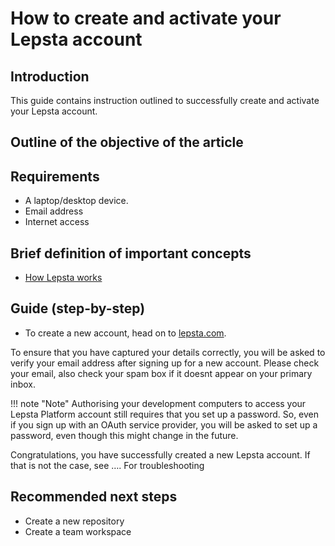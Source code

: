 # How to create and activate your Lepsta account

## Introduction
This guide contains instruction outlined to successfully create and activate your Lepsta account.


## Outline of the objective of the article

## Requirements
  + A laptop/desktop device.
  + Email address
  + Internet access
  
 
## Brief definition of important concepts
+ [How Lepsta works](/pages/lepsta/how-lepsta-works)

 

## Guide (step-by-step)
 * To create a new account, head on to <a href="https://app.lepsta.com/auth/signup" target="_blank">lepsta.com</a>.
 

To ensure that you have captured your details correctly, you will be asked to verify your email address after signing up for a new account. Please check your email, also check your spam box if it doesnt appear on your primary inbox.

!!! note "Note"
    Authorising your development computers to access your Lepsta Platform account still requires that you set up a password. So, even if you sign up with an OAuth service provider, you will be asked to set up a password, even though this might change in the future.



Congratulations, you have successfully created a new Lepsta account. 
If that is not the case, see …. For troubleshooting


## Recommended next steps
* Create a new repository
* Create a team workspace

